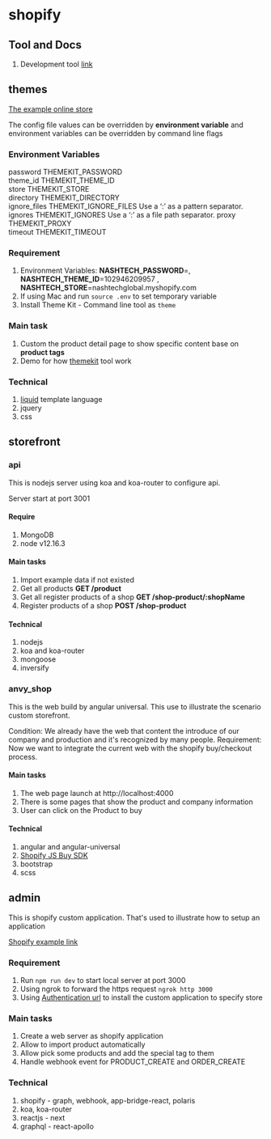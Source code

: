 # shopify

## Tool and Docs

1. Development tool [link](https://shopify.dev/tools)

## themes

[The example online store](https://nashtechglobal.myshopify.com/)

The config file values can be overridden by **environment variable** and environment variables can be overridden by command line flags

### Environment Variables
password	THEMEKIT_PASSWORD	 
theme_id	THEMEKIT_THEME_ID	 
store	THEMEKIT_STORE	 
directory	THEMEKIT_DIRECTORY	 
ignore_files	THEMEKIT_IGNORE_FILES	Use a ‘:’ as a pattern separator.
ignores	THEMEKIT_IGNORES	Use a ‘:’ as a file path separator.
proxy	THEMEKIT_PROXY	 
timeout	THEMEKIT_TIMEOUT

### Requirement

1. Environment Variables: **NASHTECH_PASSWORD**=<the private app password>, **NASHTECH_THEME_ID**=102946209957 , **NASHTECH_STORE**=nashtechglobal.myshopify.com
1. If using Mac and run `source .env` to set temporary variable
1. Install Theme Kit - Command line tool as `theme`

### Main task

1. Custom the product detail page to show specific content base on **product tags**
1. Demo for how [themekit](https://shopify.github.io/themekit/) tool work

### Technical

1. [liquid](https://shopify.dev/docs/themes/liquid/reference/basics) template language
1. jquery
1. css

## storefront

### api

This is nodejs server using koa and koa-router to configure api.

Server start at port 3001

#### Require

1. MongoDB
1. node v12.16.3

#### Main tasks

1. Import example data if not existed
1. Get all products **GET /product**
1. Get all register products of a shop **GET /shop-product/:shopName** 
1. Register products of a shop **POST /shop-product**

#### Technical

1. nodejs
1. koa and koa-router
1. mongoose
1. inversify 

### anvy_shop

This is the web build by angular universal. This use to illustrate the scenario custom storefront.

Condition: We already have the web that content the introduce of our company and production and it's recognized by many people.
Requirement: Now we want to integrate the current web with the shopify buy/checkout process.

#### Main tasks

1. The web page launch at http://localhost:4000
1. There is some pages that show the product and company information
1. User can click on the Product to buy

#### Technical

1. angular and angular-universal
1. [Shopify JS Buy SDK](https://shopify.github.io/js-buy-sdk/)
1. bootstrap
1. scss

## admin

This is shopify custom application. That's used to illustrate how to setup an application

[Shopify example link](https://shopify.dev/tutorials/build-a-shopify-app-with-node-and-react/listen-for-store-events-with-webhooks)

### Requirement

1. Run `npm run dev` to start local server at port 3000
1. Using ngrok to forward the https request `ngrok http 3000`
1. Using [Authentication url](https://00f92ca50edf.ngrok.io/auth?shop=nashtechglobal.myshopify.com) to install the custom application to specify store

### Main tasks

1. Create a web server as shopify application
1. Allow to import product automatically
1. Allow pick some products and add the special tag to them
1. Handle webhook event for PRODUCT_CREATE and ORDER_CREATE

### Technical

1. shopify - graph, webhook, app-bridge-react, polaris
1. koa, koa-router
1. reactjs - next
1. graphql - react-apollo

